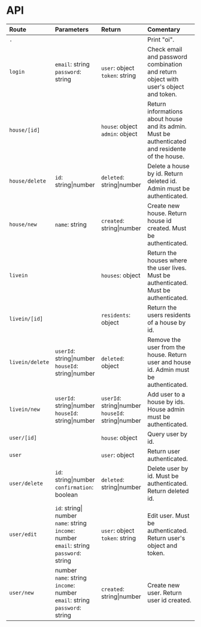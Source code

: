 # API

| Route | Parameters | Return | Comentary |
|:-|:-|:-|:-|
| `.` | | | Print "oi". |
| `login` | `email`: string<br>`password`: string | `user`: object<br>`token`: string | Check email and password combination and return object with user's object and token. |
| `house/[id]` | | `house`: object<br>`admin`: object | Return informations about house and its admin. Must be authenticated and residente of the house. |
| `house/delete` | `id`: string\|number | `deleted`: string\|number | Delete a house by id. Return deleted id. Admin must be authenticated. |
| `house/new` | `name`: string | `created`: string\|number | Create new house. Return house id created. Must be authenticated. |
| `livein` | | `houses`: object | Return the houses where the user lives. Must be authenticated. Must be authenticated. |
| `livein/[id]` | | `residents`: object | Return the users residents of a house by id. |
| `livein/delete` | `userId`: string\|number<br>`houseId`: string\|number | `deleted`: object | Remove the user from the house. Return user and house id. Admin must be authenticated. |
| `livein/new` | `userId`: string\|number<br>`houseId`: string\|number | `userId`: string\|number<br>`houseId`: string\|number | Add user to a house by ids. House admin must be authenticated. |
| `user/[id]` | | `house`: object | Query user by id. |
| `user` | | `user`: object | Return user authenticated. |
| `user/delete` | `id`: string\|number<br>`confirmation`: boolean | `deleted`: string\|number | Delete user by id. Must be authenticated. Return deleted id. |
| `user/edit` | `id`: string\| number<br>`name`: string<br>`income`: number<br>`email`: string<br>`password`: string | `user`: object<br>`token`: string | Edit user. Must be authenticated. Return user's object and token. |
| `user/new` | number<br>`name`: string<br>`income`: number<br>`email`: string<br>`password`: string | `created`: string\|number | Create new user. Return user id created. |

